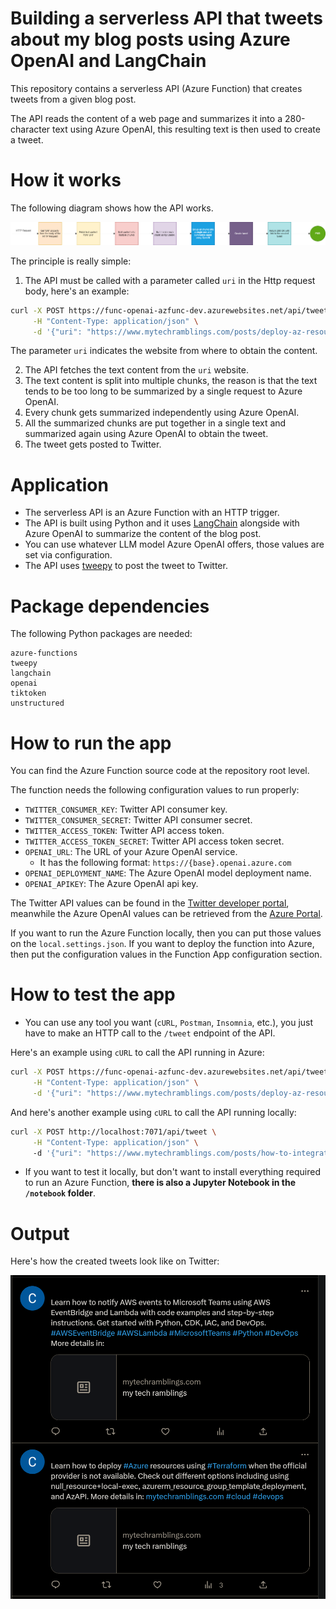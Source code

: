 # **Building a serverless API that tweets about my blog posts using Azure OpenAI and LangChain**

This repository contains a serverless API (Azure Function) that creates tweets from a given blog post.

The API reads the content of a web page and summarizes it into a 280-character text using Azure OpenAI, this resulting text is then used to create a tweet.

# **How it works**

The following diagram shows how the API works.

![api-diagram](https://raw.githubusercontent.com/karlospn/building-a-tweeting-api-using-openai-and-azure-functions/main/docs/tweetapi-process-diagram.png)

The principle is really simple:

1. The API must be called with a parameter called `uri` in the Http request body, here's an example:

```bash
curl -X POST https://func-openai-azfunc-dev.azurewebsites.net/api/tweet?code=hoZ6u8lIMlhu7-Zs8gvDb04R2fXvYeapijR3YYRlgiwmAzFulsiRMA== \
     -H "Content-Type: application/json" \
     -d '{"uri": "https://www.mytechramblings.com/posts/deploy-az-resources-when-not-available-on-azurerm/"}'
```
The parameter `uri` indicates the website from where to obtain the content.

2. The API fetches the text content from the `uri` website.
3. The text content is split into multiple chunks, the reason is that the text tends to be too long to be summarized by a single request to Azure OpenAI.
4. Every chunk gets summarized independently using Azure OpenAI.
5. All the summarized chunks are put together in a single text and summarized again using Azure OpenAI to obtain the tweet.
6. The tweet gets posted to Twitter.

# **Application**

- The serverless API is an Azure Function with an HTTP trigger.
- The API is built using Python and it uses [LangChain](https://github.com/hwchase17/langchain) alongside with Azure OpenAI to summarize the content of the blog post.
- You can use whatever LLM model Azure OpenAI offers, those values are set via configuration. 
- The API uses [tweepy](https://www.tweepy.org/) to post the tweet to Twitter.

# **Package dependencies**

The following Python packages are needed: 

```text
azure-functions
tweepy
langchain
openai
tiktoken
unstructured
```
# **How to run the app**

You can find the Azure Function source code at the repository root level.

The function needs the following configuration values to run properly:

- ``TWITTER_CONSUMER_KEY``: Twitter API consumer key.
- ``TWITTER_CONSUMER_SECRET``: Twitter API consumer secret.
- ``TWITTER_ACCESS_TOKEN``: Twitter API access token.
- ``TWITTER_ACCESS_TOKEN_SECRET``: Twitter API access token secret.
- ``OPENAI_URL``: The URL of your Azure OpenAI service. 
     - It has the following format: ``https://{base}.openai.azure.com``
- ``OPENAI_DEPLOYMENT_NAME``: The Azure OpenAI model deployment name.
- ``OPENAI_APIKEY``: The Azure OpenAI api key.

The Twitter API values can be found in the [Twitter developer portal](https://developer.twitter.com/en/portal/dashboard), meanwhile the Azure OpenAI values can be retrieved from the [Azure Portal](https://portal.azure.com).

If you want to run the Azure Function locally, then you can put those values on the ``local.settings.json``. If you want to deploy the function into Azure, then put the configuration values in the Function App configuration section.


# **How to test the app**

- You can use any tool you want (``cURL``, ``Postman``, ``Insomnia``, etc.), you just have to make an HTTP call to the ``/tweet`` endpoint of the API.

Here's an example using ``cURL`` to call the API running in Azure:

```bash
curl -X POST https://func-openai-azfunc-dev.azurewebsites.net/api/tweet?code=hoZ6u8lIMlhu7-Zs8gvDb04R2fXvYeapijR3YYRlgiwmAzFulsiRMA== \
     -H "Content-Type: application/json" \
     -d '{"uri": "https://www.mytechramblings.com/posts/deploy-az-resources-when-not-available-on-azurerm/"}'
```

And here's another example using ``cURL`` to call the API running locally:

```bash
curl -X POST http://localhost:7071/api/tweet \
     -H "Content-Type: application/json" \  
     -d '{"uri": "https://www.mytechramblings.com/posts/how-to-integrate-your-roslyn-analyzers-with-sonarqube"}'
```


- If you want to test it locally, but don't want to install everything required to run an Azure Function, **there is also a Jupyter Notebook in the ``/notebook`` folder**.    

# **Output**

Here's how the created tweets look like on Twitter:

![api-diagram](https://raw.githubusercontent.com/karlospn/building-a-tweeting-api-using-openai-and-azure-functions/main/docs/tweetapi-tweet-results.png)